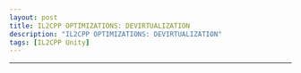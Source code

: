 ```yaml
---
layout: post
title: IL2CPP OPTIMIZATIONS: DEVIRTUALIZATION
description: "IL2CPP OPTIMIZATIONS: DEVIRTUALIZATION"
tags: [IL2CPP Unity]
---
```


----------------------

